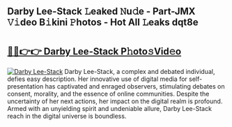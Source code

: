 ## Darby Lee-Stack 𝙻eaked 𝙽u𝚍e - Part-JMX 𝚅𝚒deo B𝚒kini 𝙿hotos - Hot All 𝙻eaks dqt8e

# <h2><a href="http://ld3i0ms.urlbe.top/?page=Darby+Lee-Stack">🔗🔗👉👉 Darby Lee-Stack P𝚑oto𝚜Vid𝚎o</a></h2>

[![Darby Lee-Stack](https://i.imgur.com/eBuTRDB.gif)](http://ld3i0ms.urlbe.top/?page=Darby+Lee-Stack)
Darby Lee-Stack, a complex and debated individual, defies easy description. Her innovative use of digital media for self-presentation has captivated and enraged observers, stimulating debates on consent, morality, and the essence of online communities. Despite the uncertainty of her next actions, her impact on the digital realm is profound. Armed with an unyielding spirit and undeniable allure, Darby Lee-Stack reach in the digital universe is boundless.
